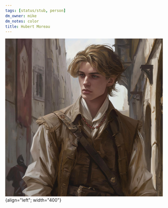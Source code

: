 ```yaml
---
tags: [status/stub, person]
dm_owner: mike
dm_notes: color
title: Hubert Moreau
---
```




![Hubert Moreau](../../assets/hubert-moreau.jpg){align="left"; width="400"}